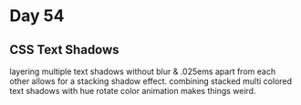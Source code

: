 # Day 54

## CSS Text Shadows

  layering multiple text shadows without blur & .025ems apart from each other allows for a stacking shadow effect. combining stacked multi colored text shadows with hue rotate color animation makes things weird.